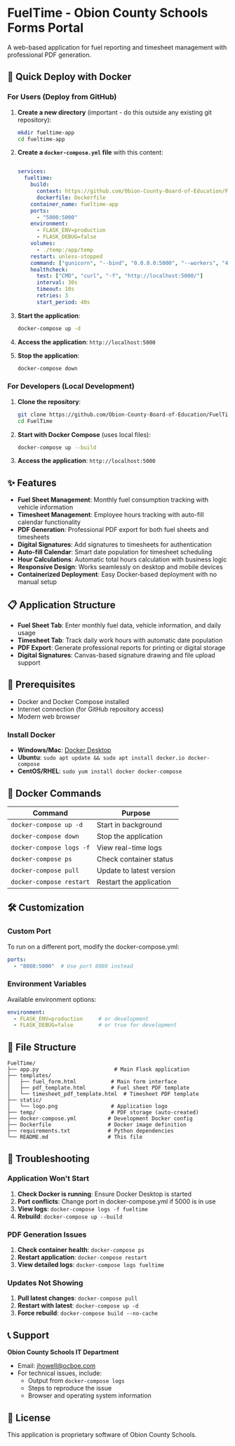 # FuelTime - Obion County Schools Forms Portal

A web-based application for fuel reporting and timesheet management with professional PDF generation.

## 🚀 Quick Deploy with Docker

### For Users (Deploy from GitHub)

1. **Create a new directory** (important - do this outside any existing git repository):
   ```bash
   mkdir fueltime-app
   cd fueltime-app
   ```

2. **Create a `docker-compose.yml` file** with this content:
   ```yaml

   services:
     fueltime:
       build:
         context: https://github.com/Obion-County-Board-of-Education/FuelTime.git
         dockerfile: Dockerfile
       container_name: fueltime-app
       ports:
         - "5000:5000"
       environment:
         - FLASK_ENV=production
         - FLASK_DEBUG=false
       volumes:
         - ./temp:/app/temp
       restart: unless-stopped
       command: ["gunicorn", "--bind", "0.0.0.0:5000", "--workers", "4", "--timeout", "120", "app:app"]
       healthcheck:
         test: ["CMD", "curl", "-f", "http://localhost:5000/"]
         interval: 30s
         timeout: 10s
         retries: 3
         start_period: 40s
   ```

3. **Start the application**:
   ```bash
   docker-compose up -d
   ```

4. **Access the application**: `http://localhost:5000`

5. **Stop the application**:
   ```bash
   docker-compose down
   ```

### For Developers (Local Development)

1. **Clone the repository**:
   ```bash
   git clone https://github.com/Obion-County-Board-of-Education/FuelTime.git
   cd FuelTime
   ```

2. **Start with Docker Compose** (uses local files):
   ```bash
   docker-compose up --build
   ```

3. **Access the application**: `http://localhost:5000`

## ✨ Features

- **Fuel Sheet Management**: Monthly fuel consumption tracking with vehicle information
- **Timesheet Management**: Employee hours tracking with auto-fill calendar functionality
- **PDF Generation**: Professional PDF export for both fuel sheets and timesheets
- **Digital Signatures**: Add signatures to timesheets for authentication
- **Auto-fill Calendar**: Smart date population for timesheet scheduling
- **Hour Calculations**: Automatic total hours calculation with business logic
- **Responsive Design**: Works seamlessly on desktop and mobile devices
- **Containerized Deployment**: Easy Docker-based deployment with no manual setup

## 📋 Application Structure

- **Fuel Sheet Tab**: Enter monthly fuel data, vehicle information, and daily usage
- **Timesheet Tab**: Track daily work hours with automatic date population
- **PDF Export**: Generate professional reports for printing or digital storage
- **Digital Signatures**: Canvas-based signature drawing and file upload support

## 🔧 Prerequisites

- Docker and Docker Compose installed
- Internet connection (for GitHub repository access)
- Modern web browser

### Install Docker
- **Windows/Mac**: [Docker Desktop](https://docs.docker.com/get-docker/)
- **Ubuntu**: `sudo apt update && sudo apt install docker.io docker-compose`
- **CentOS/RHEL**: `sudo yum install docker docker-compose`

## 🐳 Docker Commands

| Command | Purpose |
|---------|---------|
| `docker-compose up -d` | Start in background |
| `docker-compose down` | Stop the application |
| `docker-compose logs -f` | View real-time logs |
| `docker-compose ps` | Check container status |
| `docker-compose pull` | Update to latest version |
| `docker-compose restart` | Restart the application |

## 🛠️ Customization

### Custom Port
To run on a different port, modify the docker-compose.yml:
```yaml
ports:
  - "8080:5000"  # Use port 8080 instead
```

### Environment Variables
Available environment options:
```yaml
environment:
  - FLASK_ENV=production     # or development
  - FLASK_DEBUG=false        # or true for development
```

## 📁 File Structure

```
FuelTime/
├── app.py                        # Main Flask application
├── templates/
│   ├── fuel_form.html           # Main form interface
│   ├── pdf_template.html        # Fuel sheet PDF template
│   └── timesheet_pdf_template.html  # Timesheet PDF template
├── static/
│   └── logo.png                 # Application logo
├── temp/                        # PDF storage (auto-created)
├── docker-compose.yml          # Development Docker config
├── Dockerfile                  # Docker image definition
├── requirements.txt            # Python dependencies
└── README.md                   # This file
```

## 🚨 Troubleshooting

### Application Won't Start
1. **Check Docker is running**: Ensure Docker Desktop is started
2. **Port conflicts**: Change port in docker-compose.yml if 5000 is in use
3. **View logs**: `docker-compose logs -f fueltime`
4. **Rebuild**: `docker-compose up --build`

### PDF Generation Issues
1. **Check container health**: `docker-compose ps`
2. **Restart application**: `docker-compose restart`
3. **View detailed logs**: `docker-compose logs fueltime`

### Updates Not Showing
1. **Pull latest changes**: `docker-compose pull`
2. **Restart with latest**: `docker-compose up -d`
3. **Force rebuild**: `docker-compose build --no-cache`

## 📞 Support

**Obion County Schools IT Department**
- Email: jhowell@ocboe.com
- For technical issues, include:
  - Output from `docker-compose logs`
  - Steps to reproduce the issue
  - Browser and operating system information

## 📜 License

This application is proprietary software of Obion County Schools.
